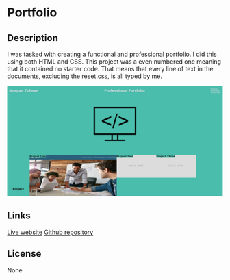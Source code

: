# Portfolio

## Description

I was tasked with creating a functional and professional portfolio.  I did this using both HTML and CSS.  This project was a even numbered one meaning that it contained no starter code.  That means that every line of text in the documents, excluding the reset.css, is all typed by me.


![alt text](./Assets/Images/deployed-app-ss.JPG)

## Links

  [Live website](https://unheardof77.github.io/My-Portfolio/)
[Github repository](https://github.com/unheardof77/My-Portfolio)

## License

None

